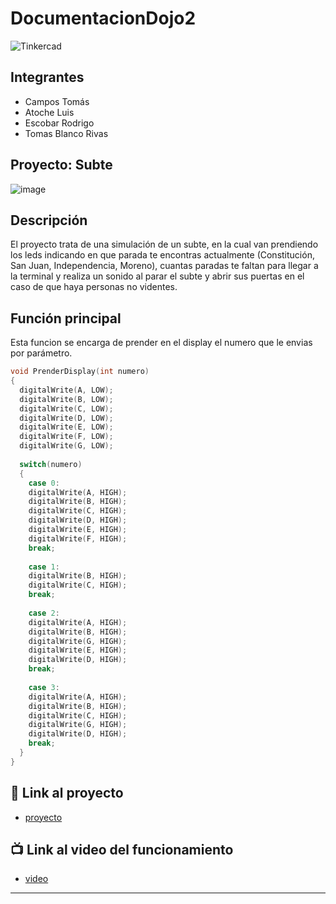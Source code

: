 # DocumentacionDojo2
![Tinkercad](./img/ArduinoTinkercad.jpg)


## Integrantes 
- Campos Tomás
- Atoche Luis
- Escobar Rodrigo
- Tomas Blanco Rivas


## Proyecto: Subte
![image](https://github.com/TomasCampos26/DocumentacionDojo2/assets/123908697/68755d25-31c7-4f27-b6ca-6ed75afce6d5)


## Descripción
El proyecto trata de una simulación de un subte, en la cual van prendiendo los leds indicando en que parada te
encontras actualmente (Constitución, San Juan, Independencia, Moreno), cuantas paradas te faltan para llegar a
la terminal y realiza un sonido al parar el subte y abrir sus puertas en el caso de que haya personas no videntes.

## Función principal
Esta funcion se encarga de prender en el display el numero que le envias por parámetro.

~~~ C (lenguaje en el que esta escrito)
void PrenderDisplay(int numero)
{
  digitalWrite(A, LOW);
  digitalWrite(B, LOW);
  digitalWrite(C, LOW);
  digitalWrite(D, LOW);
  digitalWrite(E, LOW);
  digitalWrite(F, LOW);
  digitalWrite(G, LOW);
  
  switch(numero)
  {
    case 0:
    digitalWrite(A, HIGH);
    digitalWrite(B, HIGH);
    digitalWrite(C, HIGH);
    digitalWrite(D, HIGH);
    digitalWrite(E, HIGH);
    digitalWrite(F, HIGH);
    break;
    
    case 1:
    digitalWrite(B, HIGH);
    digitalWrite(C, HIGH);
    break;
    
    case 2:
    digitalWrite(A, HIGH);
    digitalWrite(B, HIGH);
    digitalWrite(G, HIGH);
    digitalWrite(E, HIGH);
    digitalWrite(D, HIGH);
    break;
  
    case 3:
    digitalWrite(A, HIGH);
    digitalWrite(B, HIGH);
    digitalWrite(C, HIGH);
    digitalWrite(G, HIGH);
    digitalWrite(D, HIGH);
    break;  
  } 
}
~~~

## 🚅 Link al proyecto
- [proyecto](https://www.tinkercad.com/things/gO5GRBbJRg1-dojo-2/editel)

## :tv: Link al video del funcionamiento
- [video](https://youtu.be/AJGb5cAVgBU)

---



